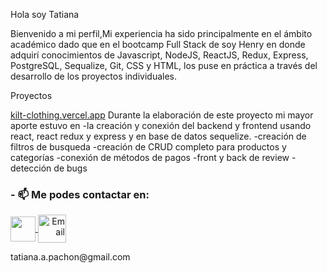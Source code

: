 
Hola soy Tatiana 

Bienvenido a mi perfil,Mi experiencia ha sido principalmente en el ámbito académico dado que en el bootcamp Full Stack de soy Henry en donde adquirí conocimientos de Javascript, NodeJS, ReactJS, Redux, Express, PostgreSQL, Sequalize, Git, CSS y HTML, los puse en práctica a través del desarrollo de los proyectos individuales.

Proyectos 

[kilt-clothing.vercel.app](https://kilt-clothing.vercel.app/)
Durante la elaboración de este proyecto mi mayor aporte estuvo en 
-la creación y conexión del backend y frontend usando react, react redux y express y en base de datos sequelize.
-creación de filtros de busqueda
-creación de CRUD completo para productos y categorías
-conexión de métodos de pagos 
-front y back de review 
-detección de bugs

### - 📫 Me podes contactar en: 

<p>
    <a href="https://www.linkedin.com/in/tatiana-pachon-martinez/">
      <img align="center" src="https://cdn-icons-png.flaticon.com/512/174/174857.png" height="40" width="40" />
    </a>
    <a align='right' href="tatiana.a.pachon@gmail.com">
      <img align="center" alt="Email" src="https://www.vectorlogo.zone/logos/gmail/gmail-icon.svg" height="45" width="45"/>
    </a>  
<p/>
<p><label>tatiana.a.pachon@gmail.com</label></p>
